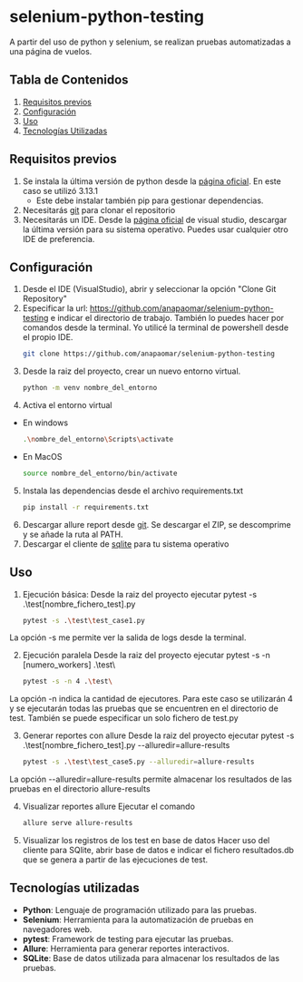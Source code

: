 # selenium-python-testing

A partir del uso de python y selenium, se realizan pruebas automatizadas a una página de vuelos.

## Tabla de Contenidos

1. [Requisitos previos](#requisitos-previos)
2. [Configuración](#configuración)
3. [Uso](#uso)
4. [Tecnologías Utilizadas](#tecnologías-utilizadas)

## Requisitos previos
1. Se instala la última versión de python desde la [página oficial](https://www.python.org/downloads/). En este caso se utilizó 3.13.1
    - Este debe instalar también pip para gestionar dependencias.
2. Necesitarás [git](https://git-scm.com/) para clonar el repositorio  
3. Necesitarás un IDE. Desde la [página oficial](https://code.visualstudio.com/download) de visual studio, descargar la última versión para su sistema operativo. Puedes usar cualquier otro IDE de preferencia.

## Configuración
1. Desde el IDE (VisualStudio), abrir y seleccionar la opción "Clone Git Repository"
2. Especificar la url: https://github.com/anapaomar/selenium-python-testing e indicar el directorio de trabajo. 
    También lo puedes hacer por comandos desde la terminal. Yo utilicé la terminal de powershell desde el propio IDE.
    ```bash
    git clone https://github.com/anapaomar/selenium-python-testing
3. Desde la raiz del proyecto, crear un nuevo entorno virtual. 
    ```bash
    python -m venv nombre_del_entorno
    
4. Activa el entorno virtual
- En windows
    ```bash
    .\nombre_del_entorno\Scripts\activate

- En MacOS
    ```bash
    source nombre_del_entorno/bin/activate

5. Instala las dependencias desde el archivo requirements.txt
    ```bash
    pip install -r requirements.txt
6. Descargar allure report desde [git](https://github.com/allure-framework/allure2/releases). Se descargar el ZIP, se descomprime y se añade la ruta al PATH.
7. Descargar el cliente de [sqlite](https://sqlitebrowser.org/dl/) para tu sistema operativo

## Uso

1. Ejecución básica: 
    Desde la raiz del proyecto ejecutar pytest -s .\test\[nombre_fichero_test].py
    ```bash
    pytest -s .\test\test_case1.py
La opción -s me permite ver la salida de logs desde la terminal.

2. Ejecución paralela
    Desde la raiz del proyecto ejecutar pytest -s -n [numero_workers] .\test\
    ```bash
    pytest -s -n 4 .\test\
La opción -n indica la cantidad de ejecutores. Para este caso se utilizarán 4 y se ejecutarán todas las pruebas que se encuentren en el directorio de test.
    También se puede especificar un solo fichero de test.py

3. Generar reportes con allure
    Desde la raiz del proyecto ejecutar pytest -s .\test\[nombre_fichero_test].py --alluredir=allure-results
    ```bash
    pytest -s .\test\test_case5.py --alluredir=allure-results

La opción --alluredir=allure-results permite almacenar los resultados de las pruebas en el directorio allure-results

4. Visualizar reportes allure
    Ejecutar el comando 
    ```bash
    allure serve allure-results

5. Visualizar los registros de los test en base de datos
    Hacer uso del cliente para SQlite, abrir base de datos e indicar el fichero resultados.db que se genera a partir de las ejecuciones de test.

## Tecnologías utilizadas

* **Python**: Lenguaje de programación utilizado para las pruebas.
* **Selenium**: Herramienta para la automatización de pruebas en navegadores web.
* **pytest**: Framework de testing para ejecutar las pruebas.
* **Allure**: Herramienta para generar reportes interactivos.
* **SQLite**: Base de datos utilizada para almacenar los resultados de las pruebas.











